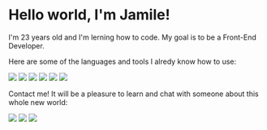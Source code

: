 # Hello world, I'm Jamile!
I'm 23 years old and I'm lerning how to code. My goal is to be a Front-End Developer.

Here are some of the languages and tools I alredy know how to use:

<img src="https://img.shields.io/badge/HTML5-E34F26?style=for-the-badge&logo=html5&logoColor=white" />
<img src="https://img.shields.io/badge/CSS3-1572B6?style=for-the-badge&logo=css3&logoColor=white" />
<img src="https://img.shields.io/badge/JavaScript-323330?style=for-the-badge&logo=javascript&logoColor=F7DF1E" />
<img src="https://img.shields.io/badge/bootstrap-%23563D7C.svg?style=for-the-badge&logo=bootstrap&logoColor=white" />
<img src="https://img.shields.io/badge/Git-F05032?style=for-the-badge&logo=git&logoColor=white" />
<img src="https://img.shields.io/badge/Visual_Studio_Code-0078D4?style=for-the-badge&logo=visual%20studio%20code&logoColor=white" />
<img scr="https://img.shields.io/badge/Microsoft%20SQL%20Sever-CC2927?style=for-the-badge&logo=microsoft%20sql%20server&logoColor=white" />



Contact me! It will be a pleasure to learn and chat with someone about this whole new world:

<a href="https://www.linkedin.com/in/jamilesvalerio/" target="_blank"><img src="https://img.shields.io/badge/LinkedIn-0077B5?style=for-the-badge&logo=linkedin&logoColor=white"/><a/>
<a href="mailto: jamilevalerio.code@gmail.com" target="_blank"><img src="https://img.shields.io/badge/Gmail-D14836?style=for-the-badge&logo=gmail&logoColor=white"/><a/>
<a href="https://github.com/jamilevalerio" target="_blank"><img src="https://img.shields.io/badge/GitHub-100000?style=for-the-badge&logo=github&logoColor=white"/><a/>


